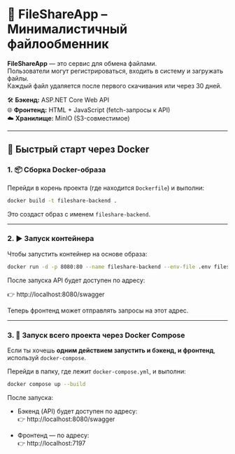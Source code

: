 # 📁 FileShareApp – Минималистичный файлообменник

**FileShareApp** — это сервис для обмена файлами.  
Пользователи могут регистрироваться, входить в систему и загружать файлы.  
Каждый файл удаляется после первого скачивания или через 30 дней.

🛠️ **Бэкенд:**        ASP.NET Core Web API  
🌐 **Фронтенд:**      HTML + JavaScript (fetch-запросы к API)  
☁️ **Хранилище:**     MinIO (S3-совместимое)

---

## 🚀 Быстрый старт через Docker

### 1. 📦 Сборка Docker-образа

Перейди в корень проекта (где находится `Dockerfile`) и выполни:

```bash
docker build -t fileshare-backend .
```

Это создаст образ с именем `fileshare-backend`.

---

### 2. ▶️ Запуск контейнера

Чтобы запустить контейнер на основе образа:

```bash
docker run -d -p 8080:80 --name fileshare-backend --env-file .env fileshare-backend
```

После запуска API будет доступен по адресу:

👉 http://localhost:8080/swagger

Теперь фронтенд может отправлять запросы на этот адрес.

---

### 3. 🧩 Запуск всего проекта через Docker Compose

Если ты хочешь **одним действием запустить и бэкенд, и фронтенд**, используй `docker-compose`.

Перейди в папку, где лежит `docker-compose.yml`, и выполни:

```bash
docker compose up --build
```

После запуска:

- Бэкенд (API) будет доступен по адресу:  
  👉 http://localhost:8080/swagger

- Фронтенд — по адресу:  
  👉 http://localhost:7197